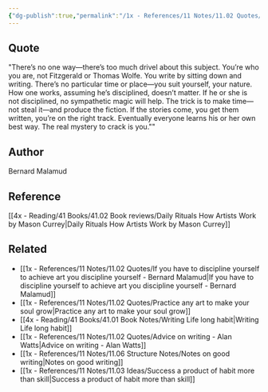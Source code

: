 ```yaml
---
{"dg-publish":true,"permalink":"/1x - References/11 Notes/11.02 Quotes/You are who you are. You write by sitting down and writing - Bernard Malamud/","title":"You are who you are. You write by sitting down and writing - Bernard Malamud","noteIcon":""}
---
```



## Quote
"There’s no one way—there’s too much drivel about this subject. You’re who you are, not Fitzgerald or Thomas Wolfe. You write by sitting down and writing. There’s no particular time or place—you suit yourself, your nature. How one works, assuming he’s disciplined, doesn’t matter. If he or she is not disciplined, no sympathetic magic will help. The trick is to make time—not steal it—and produce the fiction. If the stories come, you get them written, you’re on the right track. Eventually everyone learns his or her own best way. The real mystery to crack is you.""

## Author
Bernard Malamud

## Reference
[[4x - Reading/41 Books/41.02 Book reviews/Daily Rituals How Artists Work by Mason Currey\|Daily Rituals How Artists Work by Mason Currey]]

## Related
- [[1x - References/11 Notes/11.02 Quotes/If you have to discipline yourself to achieve art you discipline yourself - Bernard Malamud\|If you have to discipline yourself to achieve art you discipline yourself - Bernard Malamud]]
- [[1x - References/11 Notes/11.02 Quotes/Practice any art to make your soul grow\|Practice any art to make your soul grow]]
- [[4x - Reading/41 Books/41.01 Book Notes/Writing Life long habit\|Writing Life long habit]]
- [[1x - References/11 Notes/11.02 Quotes/Advice on writing - Alan Watts\|Advice on writing - Alan Watts]]
- [[1x - References/11 Notes/11.06 Structure Notes/Notes on good writing\|Notes on good writing]]
- [[1x - References/11 Notes/11.03 Ideas/Success a product of habit more than skill\|Success a product of habit more than skill]]